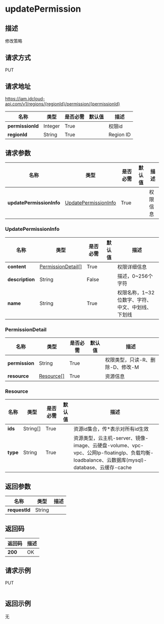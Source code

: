 # updatePermission


## 描述
修改策略

## 请求方式
PUT

## 请求地址
https://iam.jdcloud-api.com/v1/regions/{regionId}/permission/{permissionId}

|名称|类型|是否必需|默认值|描述|
|---|---|---|---|---|
|**permissionId**|Integer|True||权限id|
|**regionId**|String|True||Region ID|

## 请求参数
|名称|类型|是否必需|默认值|描述|
|---|---|---|---|---|
|**updatePermissionInfo**|[UpdatePermissionInfo](##UpdatePermissionInfo)|True||权限信息|

### <a name="UpdatePermissionInfo">UpdatePermissionInfo</a>
|名称|类型|是否必需|默认值|描述|
|---|---|---|---|---|
|**content**|[PermissionDetail[]](##PermissionDetail)|True||权限详细信息|
|**description**|String|False||描述，0~256个字符|
|**name**|String|True||权限名称，1~32位数字、字符、中文、中划线、下划线|
### <a name="PermissionDetail">PermissionDetail</a>
|名称|类型|是否必需|默认值|描述|
|---|---|---|---|---|
|**permission**|String|True||权限类型，只读-R、删除-D、修改-M|
|**resource**|[Resource[]](##Resource)|True||资源信息|
### <a name="Resource">Resource</a>
|名称|类型|是否必需|默认值|描述|
|---|---|---|---|---|
|**ids**|String[]|True||资源id集合，传*表示对所有id生效|
|**type**|String|True||资源类型，云主机-server、镜像-image、云硬盘-volume、vpc-vpc、公网Ip-floatingIp、负载均衡-loadbalance、云数据库(mysql)-database、云缓存-cache|

## 返回参数
|名称|类型|描述|
|---|---|---|
|**requestId**|String||



## 返回码
|返回码|描述|
|---|---|
|**200**|OK|

## 请求示例
PUT
```

```

## 返回示例
无
